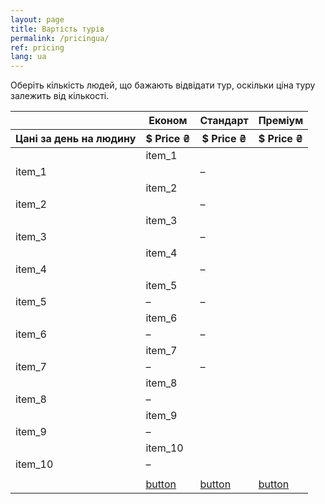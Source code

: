 ```yaml
---
layout: page
title: Вартість турів
permalink: /pricingua/
ref: pricing
lang: ua
---
```


Оберіть кількість людей, що бажають відвідати тур, оскільки ціна туру залежить від кількості.


<div id="range"></div>

<div class="comparison">
  <table>
    <thead>
      <tr>
        <th class="tl tl2"></th>
        <th class="product" style="border-top-left-radius: 5px; border-left:0px;">Економ</th>
        <th class="product">Стандарт</th>
        <th class="product" style="border-top-right-radius: 5px; border-right:0px;">Преміум</th>
      </tr>
      <tr>
        <th>Цані за день на людину</th>
        <th class="price-info">
          <div class="price-now"><span id="price_eco">$ Price</span>
          <span> ₴</span>
          </div>
        </th>
        <th class="price-info">
          <div class="price-now"><span id="price_std">$ Price</span>
          <span> ₴</span>
          </div>
        </th>
        <th class="price-info">
          <div class="price-now"><span id="price_prm">$ Price</span>
          <span> ₴</span>
          </div>
        </th>
      </tr>
    </thead>
    <tbody>
      <tr>
        <td></td>
        <td colspan="3">item_1</td>
      </tr>
      <tr class="compare-row">
        <td>item_1</td>
        <td><i class="fa fa-check"></i></span>
        </td>
        <td><span>–</span></td>
        <td><i class="fa fa-check"></i></span>
        </td>
      </tr>
      <tr>
        <td> </td>
        <td colspan="3">item_2</td>
      </tr>
      <tr>
        <td>item_2</td>
        <td><i class="fa fa-check"></i></span>
        </td>
        <td><span>–</span></td>
        <td><i class="fa fa-check"></i></span>
        </td>
      </tr>
      <tr>
        <td> </td>
        <td colspan="3">item_3</td>
      </tr>
      <tr class="compare-row">
        <td>item_3</td>
        <td><i class="fa fa-check"></i></span>
        </td>
        <td><span>–</span></td>
        <td><i class="fa fa-check"></i></span>
        </td>
      </tr>
      <tr>
        <td> </td>
        <td colspan="4">item_4</td>
      </tr>
      <tr>
        <td>item_4</td>
        <td><i class="fa fa-check"></i></span>
        </td>
        <td><span>–</span></td>
        <td><i class="fa fa-check"></i></span>
        </td>
      </tr>
      <tr>
        <td> </td>
        <td colspan="3">item_5</td>
      </tr>
      <tr class="compare-row">
        <td>item_5</td>
        <td><span>–</span></td>
        <td><span>–</span></td>
        <td><i class="fa fa-check"></i></span>
        </td>
      </tr>
      <tr>
        <td> </td>
        <td colspan="4">item_6</td>
      </tr>
      <tr>
        <td>item_6</td>
        <td><span>–</span></td>
        <td><span>–</span></td>
        <td><i class="fa fa-check"></i></span>
        </td>
      </tr>
      <tr>
        <td> </td>
        <td colspan="3">item_7</td>
      </tr>
      <tr class="compare-row">
        <td>item_7</td>
        <td><span>–</span></td>
        <td><span>–</span></td>
        <td><i class="fa fa-check"></i></span>
        </td>
      </tr>
      <tr>
        <td> </td>
        <td colspan="3">item_8</td>
      </tr>
      <tr>
        <td>item_8</td>
        <td><span>–</span></td>
        <td><i class="fa fa-check"></i></span>
        </td>
        <td><i class="fa fa-check"></i></span>
        </td>
      </tr>
      <tr>
        <td> </td>
        <td colspan="3">item_9</td>
      </tr>
      <tr class="compare-row">
        <td>item_9</td>
        <td><span>–</span></td>
        <td><i class="fa fa-check"></i></span>
        </td>
        <td><i class="fa fa-check"></i></span>
        </td>
      </tr>
      <tr>
        <td> </td>
        <td colspan="3">item_10</td>
      </tr>
      <tr>
        <td>item_10</td>
        <td><span>–</span></td>
        <td><i class="fa fa-check"></i></span>
        </td>
        <td><i class="fa fa-check"></i></span>
        </td>
      </tr>
      <tr>
        <td> </td>
      </tr>
      <tr>
        <td></td>
        <td><a href="{{ site.baseurl }}" class="btn btn-row">button<span class="hide-mobile"></span></a></td>
        <td><a href="{{ site.baseurl }}" class="btn btn-row">button<span class="hide-mobile"></span></a></td>
        <td><a href="{{ site.baseurl }}" class="btn btn-row">button<span class="hide-mobile"></span></a></td>
      </tr>
    </tbody>
  </table>

</div>

<script src="{{ "/js/slider.js" | prepend: site.baseurl }}"></script>  


